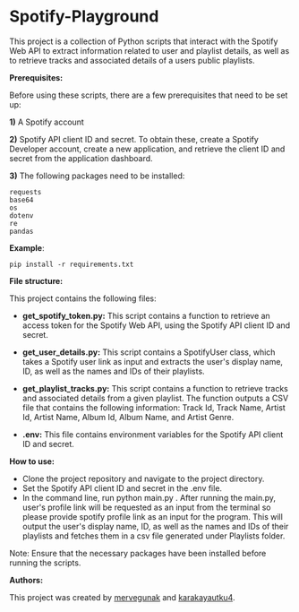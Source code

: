 # Spotify-Playground

This project is a collection of Python scripts that interact with the Spotify Web API to extract information related to user and playlist details, as well as to retrieve tracks and associated details of a users public playlists.

**Prerequisites:**

Before using these scripts, there are a few prerequisites that need to be set up:

**1)** A Spotify account

**2)** Spotify API client ID and secret. To obtain these, create a Spotify Developer account, create a new application, and retrieve the client ID and secret from the application dashboard.

**3)** The following packages need to be installed:

    requests 
    base64 
    os 
    dotenv 
    re 
    pandas
    
   **Example**: 
   
    pip install -r requirements.txt

**File structure:**

This project contains the following files:

* **get_spotify_token.py:** This script contains a function to retrieve an access token for the Spotify Web API, using the Spotify API client ID and secret.

* **get_user_details.py:** This script contains a SpotifyUser class, which takes a Spotify user link as input and extracts the user's display name, ID, as well as the names and IDs of their playlists.

* **get_playlist_tracks.py:** This script contains a function to retrieve tracks and associated details from a given playlist. The function outputs a CSV file that contains the following information: Track Id, Track Name, Artist Id, Artist Name, Album Id, Album Name, and Artist Genre.

* **.env:** This file contains environment variables for the Spotify API client ID and secret.

**How to use:**

- Clone the project repository and navigate to the project directory.
- Set the Spotify API client ID and secret in the .env file.
- In the command line, run python main.py . After running the main.py, user's profile link will be requested as an input from the terminal so please provide spotify profile link as an input for the program. This will output the user's display name, ID, as well as the names and IDs of their playlists and fetches them in a csv file generated under Playlists folder.

Note: Ensure that the necessary packages have been installed before running the scripts.

**Authors:**

This project was created by [mervegunak](https://github.com/mervegunak) and [karakayautku4](https://github.com/karakayautku4).
